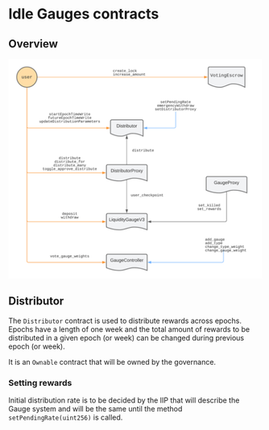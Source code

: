 # Idle Gauges contracts

## Overview

![](diagram.png)

## Distributor

The `Distributor` contract is used to distribute rewards across epochs. Epochs have a length of one week and the total amount of rewards to be distributed in a given epoch (or week) can be changed during previous epoch (or week).

It is an `Ownable` contract that will be owned by the governance.

### Setting rewards

Initial distribution rate is to be decided by the IIP that will describe the Gauge system and will be the same until the method `setPendingRate(uint256)` is called.